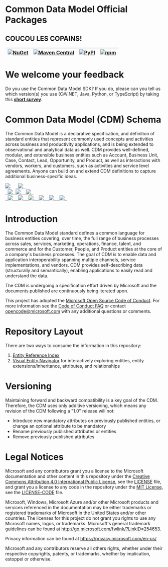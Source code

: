 # Common Data Model Official Packages

## COUCOU LES COPAINS!

| [![NuGet](https://img.shields.io/nuget/v/Microsoft.CommonDataModel.ObjectModel.svg?style=flat-square&label=nuget&colorB=00b200)](https://www.nuget.org/profiles/CommonDataModel/) | [![Maven Central](https://img.shields.io/maven-central/v/com.microsoft.commondatamodel/objectmodel.svg?style=flat-square&label=maven-central&colorB=00b200)](https://search.maven.org/artifact/com.microsoft.commondatamodel/objectmodel) | [![PyPI](https://img.shields.io/pypi/v/commondatamodel-objectmodel.svg?style=flat-square&label=pypi&colorB=00b200)](https://pypi.org/project/commondatamodel-objectmodel/) | [![npm](https://img.shields.io/npm/v/cdm.objectmodel.svg?style=flat-square&label=npm&colorB=00b200)](https://www.npmjs.com/package/cdm.objectmodel) |
------------------------------------------------------------------------------------------------------- | --------------------------------------------------------------------------------------------------------------------------------------------------- | ------------------------------------------------------------------------------------------ | ------------------------------------------------------------------------------------------------------------------ |

# We welcome your feedback

Do you use the Common Data Model SDK?  If you do, please can you tell us which version(s) you use (C#/.NET, Java, Python, or TypeScript) by taking this [**short survey**](https://forms.office.com/r/hainr3a7rR).

# Common Data Model (CDM) Schema

The Common Data Model is a declarative specification, and definition of standard entities that represent commonly used concepts and activities across business and productivity applications, and is being extended to observational and analytical data as well. CDM provides well-defined, modular, and extensible business entities such as Account, Business Unit, Case, Contact, Lead, Opportunity, and Product, as well as interactions with vendors, workers, and customers, such as activities and service level agreements. Anyone can build on and extend CDM definitions to capture additional business-specific ideas.

<pre>
<img src="docs/blank.png"/>  <a href="https://microsoft.github.io/CDM/SchemaViz.html?initialManifest=manifests/dynamicsCRM.manifest.cdm.json&simpleChrome=true"> <img src="docs/dyn-static.PNG"/> </a>
<a href="https://microsoft.github.io/CDM/SchemaViz.html?initialManifest=standards.manifest.cdm.json&simpleChrome=true"> <img src="docs/all-entities-small.PNG"/></a><a href="https://microsoft.github.io/CDM/SchemaViz.html?initialManifest=manifests/insightsApplications.manifest.cdm.json&simpleChrome=true"> <img src="docs/insights-static.PNG"/> </a><a href="https://microsoft.github.io/CDM/SchemaViz.html?initialManifest=manifests/financeAndOperations.manifest.cdm.json&simpleChrome=true"> <img src="docs/f-and-o-static.PNG"/> </a>
<a href="https://microsoft.github.io/CDM/SchemaViz.html?"> <img src="docs/advanced-small.PNG"/> </a><a href="https://microsoft.github.io/CDM/SchemaViz.html?initialManifest=manifests/automotiveAccelerator.manifest.cdm.json&simpleChrome=true"> <img src="docs/auto-accel-static.png"/> </a><a href="https://microsoft.github.io/CDM/SchemaViz.html?initialManifest=manifests/bankingAccelerator.manifest.cdm.json&simpleChrome=true"> <img src="docs/banking-accel-static.png"/> </a><a href="https://microsoft.github.io/CDM/SchemaViz.html?initialManifest=manifests/electronicMedicalRecordsAccelerator.manifest.cdm.json&simpleChrome=true"> <img src="docs/medical-accel-static.png"/> </a><a href="https://microsoft.github.io/CDM/SchemaViz.html?initialManifest=manifests/higherEducationAccelerator.manifest.cdm.json&simpleChrome=true"> <img src="docs/higher-ed-accel-static.png"/> </a><a href="https://microsoft.github.io/CDM/SchemaViz.html?initialManifest=manifests/nonProfitAccelerator.manifest.cdm.json&simpleChrome=true"> <img src="docs/non-prof-accel-static.png"/> </a>
</pre>

# Introduction

The Common Data Model standard defines a common language for business entities covering, over time, the full range of business processes across sales, services, marketing, operations, finance, talent, and commerce and for the Customer, People, and Product entities at the core of a company's business processes. The goal of CDM is to enable data and application interoperability spanning multiple channels, service implementations, and vendors. CDM provides self-describing data (structurally and semantically), enabling applications to easily read and understand the data.

The CDM is undergoing a specification effort driven by Microsoft and the documents published are continuously being iterated upon.

This project has adopted the [Microsoft Open Source Code of Conduct](https://opensource.microsoft.com/codeofconduct/).
For more information see the [Code of Conduct FAQ](https://opensource.microsoft.com/codeofconduct/faq/) or
contact [opencode@microsoft.com](mailto:opencode@microsoft.com) with any additional questions or comments.

# Repository Layout

There are two ways to consume the information in this repository:

1. [Entity Reference Index](schemaDocuments#directory-of-cdm-entities)
2. [Visual Entity Navigator](https://microsoft.github.io/CDM/) for interactively exploring entities, entity extensions/inheritance, attributes, and relationships

# Versioning

Maintaining forward and backward compatibility is a key goal of the CDM. Therefore, the CDM uses only additive versioning, which means any revision of the CDM following a "1.0" release will not:

* Introduce new mandatory attributes on previously published entities, or change an optional attribute to be mandatory
* Rename previously published attributes or entities
* Remove previously published attributes

# Legal Notices

Microsoft and any contributors grant you a license to the Microsoft documentation and other content
in this repository under the [Creative Commons Attribution 4.0 International Public License](https://creativecommons.org/licenses/by/4.0/legalcode),
see the [LICENSE](LICENSE) file, and grant you a license to any code in the repository under the [MIT License](https://opensource.org/licenses/MIT), see the
[LICENSE-CODE](LICENSE-CODE) file.

Microsoft, Windows, Microsoft Azure and/or other Microsoft products and services referenced in the documentation
may be either trademarks or registered trademarks of Microsoft in the United States and/or other countries.
The licenses for this project do not grant you rights to use any Microsoft names, logos, or trademarks.
Microsoft's general trademark guidelines can be found at http://go.microsoft.com/fwlink/?LinkID=254653.

Privacy information can be found at https://privacy.microsoft.com/en-us/

Microsoft and any contributors reserve all others rights, whether under their respective copyrights, patents,
or trademarks, whether by implication, estoppel or otherwise.
